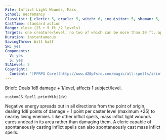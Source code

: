 ```yaml
---
File: Inflict Light Wounds, Mass
School: necromancy
ClassList: { cleric: 5, oracle: 5, witch: 6, inquisitor: 5, shaman: 5, occultist: 5 }
CastTime: standard action
Range: close (25 + 5 ft./2 levels)
Targets: one creature/level, no two of which can be more than 30 ft. apart
Duration: instantaneous
SavingThrow: Will half
SR: yes
Components:
  V: yes
  S: yes
SLALevel: 5
Copyright:
  Content: "[PFRPG Core](http://www.d20pfsrd.com/magic/all-spells/i/inflict-light-wounds)"
---
```

Brief:: Deals 1d8 damage + 1/level, affects 1 subject/level.

```dataviewjs
customJS.Spell.printWiki(dv)
```

Negative energy spreads out in all directions from the point of origin, dealing 1d8 points of damage + 1 point per caster level (maximum +25) to nearby living enemies. Like other inflict spells, mass inflict light wounds cures undead in its area rather than damaging them. A cleric capable of spontaneously casting inflict spells can also spontaneously cast mass inflict spells.
